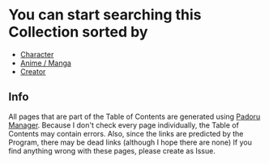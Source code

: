 # You can start searching this Collection sorted by
* [Character](https://github.com/shadow578/Padoru-Padoru/blob/master/table-of-contents/character-index.md)
* [Anime / Manga](https://github.com/shadow578/Padoru-Padoru/blob/master/table-of-contents/shows-index.md)
* [Creator](https://github.com/shadow578/Padoru-Padoru/blob/master/table-of-contents/creators-index.md)

## Info
All pages that are part of the Table of Contents are generated using [Padoru Manager](https://github.com/shadow578/Padoru-Manager). 
Because I don't check every page individually, the Table of Contents may contain errors. 
Also, since the links are predicted by the Program, there may be dead links (although I hope there are none)
If you find anything wrong with these pages, please create as Issue.
